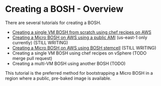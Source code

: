 # Creating a BOSH - Overview

There are several tutorials for creating a BOSH.

* [Creating a single VM BOSH from scratch using chef recipes on AWS](creating-a-bosh-from-scratch.md)
* [Creating a Micro BOSH on AWS using a public AMI](creating-a-micro-bosh-from-ami.md) (us-east-1 only currently) (STILL WRITING)
* [Creating a Micro BOSH on AWS using BOSH stemcell](creating-a-micro-bosh-from-stemcell.md) (STILL WRITING)
* Creating a single VM BOSH using chef recipes on vSphere (TODO merge pull request)
* Creating a multi-VM BOSH using another BOSH (TODO)

This tutorial is the preferred method for bootstrapping a Micro BOSH in a region where a public, pre-baked image is available. 

